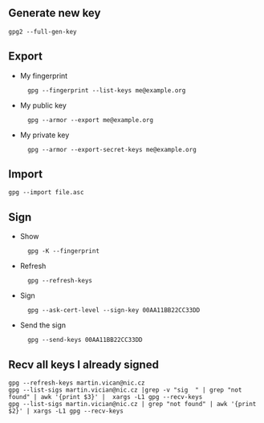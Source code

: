 ## Generate new key

	gpg2 --full-gen-key


## Export

- My fingerprint

		gpg --fingerprint --list-keys me@example.org

- My public key

		gpg --armor --export me@example.org

- My private key

		gpg --armor --export-secret-keys me@example.org

## Import

	gpg --import file.asc

## Sign

- Show

		gpg -K --fingerprint

- Refresh

		gpg --refresh-keys

- Sign

		gpg --ask-cert-level --sign-key 00AA11BB22CC33DD

- Send the sign

		gpg --send-keys 00AA11BB22CC33DD

## Recv all keys I already signed

	gpg --refresh-keys martin.vican@nic.cz
	gpg --list-sigs martin.vician@nic.cz |grep -v "sig  " | grep "not found" | awk '{print $3}' |  xargs -L1 gpg --recv-keys
	gpg --list-sigs martin.vician@nic.cz | grep "not found" | awk '{print $2}' | xargs -L1 gpg --recv-keys
